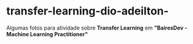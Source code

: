 # transfer-learning-dio-adeilton-
Algumas fotos para atividade sobre **Transfer Learning** em **"BairesDev - Machine Learning Practitioner"**
